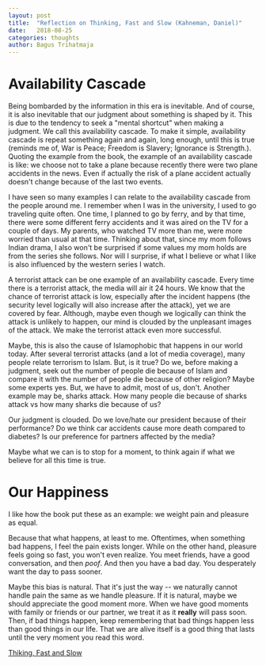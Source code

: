 ```yaml
---
layout: post
title:  "Reflection on Thinking, Fast and Slow (Kahneman, Daniel)"
date:   2018-08-25
categories: thoughts
author: Bagus Trihatmaja
---
```


# Availability Cascade

Being bombarded by the information in this era is inevitable. And of course, it is also inevitable that our judgment about something is shaped by it. This is due to the tendency to seek a "mental shortcut" when making a judgment. We call this availability cascade. To make it simple, availability cascade is repeat something again and again, long enough, until this is true (reminds me of, War is Peace; Freedom is Slavery; Ignorance is Strength.). Quoting the example from the book, the example of an availability cascade is like: we choose not to take a plane because recently there were two plane accidents in the news. Even if actually the risk of a plane accident actually doesn't change because of the last two events.

I have seen so many examples I can relate to the availability cascade from the people around me. I remember when I was in the university, I used to go traveling quite often. One time, I planned to go by ferry, and by that time, there were some different ferry accidents and it was aired on the TV for a couple of days. My parents, who watched TV more than me, were more worried than usual at that time. Thinking about that, since my mom follows Indian drama, I also won't be surprised if some values my mom holds are from the series she follows. Nor will I surprise, if what I believe or what I like is also influenced by the western series I watch.

A terrorist attack can be one example of an availability cascade. Every time there is a terrorist attack, the media will air it 24 hours. We know that the chance of terrorist attack is low, especially after the incident happens (the security level logically will also increase after the attack), yet we are covered by fear. Although, maybe even though we logically can think the attack is unlikely to happen, our mind is clouded by the unpleasant images of the attack. We make the terrorist attack even more successful.

Maybe, this is also the cause of Islamophobic that happens in our world today. After several terrorist attacks (and a lot of media coverage), many people relate terrorism to Islam. But, is it true? Do we, before making a judgment, seek out the number of people die because of Islam and compare it with the number of people die because of other religion? Maybe some experts yes. But, we have to admit, most of us, don't. Another example may be, sharks attack. How many people die because of sharks attack vs how many sharks die because of us?

Our judgment is clouded. Do we love/hate our president because of their performance? Do we think car accidents cause more death compared to diabetes? Is our preference for partners affected by the media? 

Maybe what we can is to stop for a moment, to think again if what we believe for all this time is true.

# Our Happiness

I like how the book put these as an example: we weight pain and pleasure as equal.

Because that what happens, at least to me. Oftentimes, when something bad happens, I feel the pain exists longer. While on the other hand, pleasure feels going so fast, you won't even realize. You meet friends, have a good conversation, and then *poof*. And then you have a bad day. You desperately want the day to pass sooner.

Maybe this bias is natural. That it's just the way -- we naturally cannot handle pain the same as we handle pleasure. If it is natural, maybe we should appreciate the good moment more. When we have good moments with family or friends or our partner, we treat it as it **really** will pass soon. Then, if bad things happen, keep remembering that bad things happen less than good things in our life. That we are alive itself is a good thing that lasts until the very moment you read this word.





[Thiking, Fast and Slow](https://www.amazon.com/Thinking-Fast-Slow-Daniel-Kahneman/dp/0374533555)
